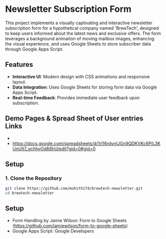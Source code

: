 # Newsletter Subscription Form

This project implements a visually captivating and interactive newsletter subscription form for a hypothetical company named 'BrewTech', designed to keep users informed about the latest news and exclusive offers. The form leverages a background animation of moving mailbox images, enhancing the visual experience, and uses Google Sheets to store subscriber data through Google Apps Script.

## Features

- **Interactive UI**: Modern design with CSS animations and responsive layout.
- **Data Integration**: Uses Google Sheets for storing form data via Google Apps Script.
- **Real-time Feedback**: Provides immediate user feedback upon subscription.


## Demo Pages & Spread Sheet of User entries Links
- 
- https://docs.google.com/spreadsheets/d/1rI16rdynIJGn9QDKVKc6PjL3KUnUlt7_gchhyOd68hU/edit?gid=0#gid=0


## Setup

### 1. Clone the Repository

```bash
git clone https://github.com/mohith174/brewtech-newsletter.git
cd brewtech-newsletter
```

## Setup
- Form Handling by Jamie Wilson: Form to Google Sheets (https://github.com/jamiewilson/form-to-google-sheets)
- Google Apps Script: Google Developers
